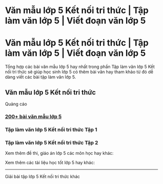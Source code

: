 # Văn mẫu lớp 5 Kết nối tri thức | Tập làm văn lớp 5 | Viết đoạn văn lớp 5

# Văn mẫu lớp 5 Kết nối tri thức | Tập làm văn lớp 5 | Viết đoạn văn lớp 5

Tổng hợp các bài văn mẫu lớp 5 hay nhất trong phần Tập làm văn lớp 5 Kết nối tri thức sẽ giúp học sinh lớp 5 có thêm bài văn hay tham khảo từ đó dễ dàng viết các bài tập làm văn lớp 5.

## Văn mẫu lớp 5 Kết nối tri thức

Quảng cáo

### [**200+ bài văn mẫu lớp 5**](https://vietjack.com/tieng-viet-5-kn/van-mau-lop-5.jsp)

### **Tập làm văn lớp 5 Kết nối tri thức Tập 1**

### **Tập làm văn lớp 5 Kết nối tri thức Tập 2**

Xem thêm đề thi, giáo án lớp 5 các môn học hay khác:

Xem thêm các tài liệu học tốt lớp 5 hay khác:

* * *

Giải bài tập lớp 5 Kết nối tri thức khác

